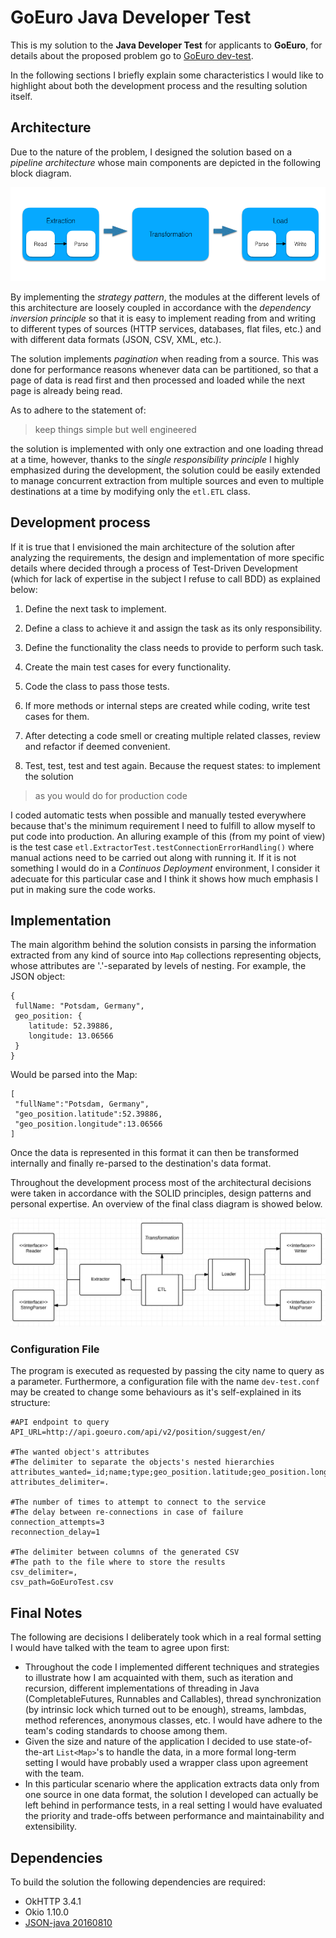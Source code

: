 # GoEuro Java Developer Test

This is my solution to the **Java Developer Test** for applicants to **GoEuro**, for details about the proposed problem go to [GoEuro dev-test](https://github.com/goeuro/dev-test).

In the following sections I briefly explain some characteristics I would like to highlight about both the development process and the resulting solution itself.

## Architecture
Due to the nature of the problem, I designed the solution based on a *pipeline architecture* whose main components are depicted in the following block diagram.

![Pipeline architecture](/pipeline.png)

By implementing the *strategy pattern*, the modules at the different levels of this architecture are loosely coupled in accordance with the *dependency inversion principle* so that it is easy to implement reading from and writing to different types of sources (HTTP services, databases, flat files, etc.) and with different data formats (JSON, CSV, XML, etc.).

The solution implements *pagination* when reading from a source. This was done for performance reasons whenever data can be partitioned, so that a page of data is read first and then processed and loaded while the next page is already being read.

As to adhere to the statement of:

> keep things simple but well engineered

the solution is implemented with only one extraction and one loading thread at a time, however, thanks to the *single responsibility principle* I highly emphasized during the development, the solution could be easily extended to manage concurrent extraction from multiple sources and even to multiple destinations at a time by modifying only the `etl.ETL` class.

## Development process
If it is true that I envisioned the main architecture of the solution after analyzing the requirements, the design and implementation of more specific details where decided through a process of Test-Driven Development (which for lack of expertise in the subject I refuse to call BDD) as explained below:

1. Define the next task to implement.
2. Define a class to achieve it and assign the task as its only responsibility.
3. Define the functionality the class needs to provide to perform such task.
4. Create the main test cases for every functionality.
5. Code the class to pass those tests.
6. If more methods or internal steps are created while coding, write test cases for them.
7. After detecting a code smell or creating multiple related classes, review and refactor if deemed convenient.

8. Test, test, test and test again. Because the request states: to implement the solution 

> as you would do for production code

  I coded automatic tests when possible and manually tested everywhere because that's the minimum requirement I need to fulfill to allow myself to put code into production. An alluring example of this (from my point of view) is the test case `etl.ExtractorTest.testConnectionErrorHandling()` where manual actions need to be carried out along with running it. If it is not something I would do in a *Continuos Deployment* environment, I consider it adecuate for this particular case and I think it shows how much emphasis I put in making sure the code works. 

## Implementation
The main algorithm behind the solution consists in parsing the information extracted from any kind of source into `Map` collections representing objects, whose attributes are '.'-separated by levels of nesting. 
For example, the JSON object:
```
{
 fullName: "Potsdam, Germany",
 geo_position: {
 	latitude: 52.39886,
 	longitude: 13.06566
 }
}
``` 
Would be parsed into the Map:
```
[
 "fullName":"Potsdam, Germany",
 "geo_position.latitude":52.39886,
 "geo_position.longitude":13.06566
]
```
Once the data is represented in this format it can then be transformed internally and finally re-parsed to the destination's data format.

Throughout the development process most of the architectural decisions were taken in accordance with the SOLID principles, design patterns and personal expertise. An overview of the final class diagram is showed below.

![Class diagram](/classes.png)

### Configuration File
The program is executed as requested by passing the city name to query as a parameter. Furthermore, a configuration file with the name `dev-test.conf` may be created to change some behaviours as it's self-explained in its structure:
```
#API endpoint to query
API_URL=http://api.goeuro.com/api/v2/position/suggest/en/

#The wanted object's attributes 
#The delimiter to separate the objects's nested hierarchies
attributes_wanted=_id;name;type;geo_position.latitude;geo_position.longitude
attributes_delimiter=.

#The number of times to attempt to connect to the service 
#The delay between re-connections in case of failure
connection_attempts=3
reconnection_delay=1

#The delimiter between columns of the generated CSV
#The path to the file where to store the results
csv_delimiter=,
csv_path=GoEuroTest.csv
```

## Final Notes
The following are decisions I deliberately took which in a real formal setting I would have talked with the team to agree upon first:

- Throughout the code I implemented different techniques and strategies to illustrate how I am acquainted with them, such as iteration and recursion, different implementations of threading in Java (CompletableFutures, Runnables and Callables), thread synchronization (by intrinsic lock which turned out to be enough), streams, lambdas, method references, anonymous classes, etc. I would have adhere to the team's coding standards to choose among them.
- Given the size and nature of the application I decided to use state-of-the-art `List<Map>`'s to handle the data, in a more formal long-term setting I would have probably used a wrapper class upon agreement with the team.
- In this particular scenario where the application extracts data only from one source in one data format, the solution I developed can actually be left behind in performance tests, in a real setting I would have evaluated the priority and trade-offs between performance and maintainability and extensibility.

## Dependencies
To build the solution the following dependencies are required:

- OkHTTP 3.4.1
- Okio 1.10.0
- [JSON-java 20160810](https://github.com/stleary/JSON-java)
